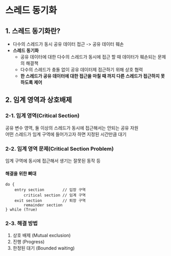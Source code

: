 # 스레드 동기화

## 1. 스레드 동기화란?

- 다수의 스레드가 동시 공유 데이터 접근 -> 공유 데이터 훼손
- **스레드 동기화**
    - 공유 데이터에 대한 다수의 스레드가 동시에 접근 할 때 데이터가 훼손되는 문제의 해결책
    - 다수의 스레드가 충돌 없이 공유 데이터제 접근하기 위해 상호 협력
    - **한 스레드가 공유 데이터에 대한 접근을 마칠 때 까지 다른 스레드가 접근하지 못하도록 제어**
    
## 2. 임계 영역과 상호배제

### 2-1. 임계 영역(Critical Section)

공유 변수 영역, 둘 이상의 스레드가 동시에 접근해서는 안되는 공유 자원    
어떤 스레드가 임계 구역에 들어가고자 하면 지정된 시간만큼 대기

### 2-2. 임계 영역 문제(Critical Section Problem)

임계 구역에 동시에 접근해서 생기는 잘못된 동작 등

#### 해결을 위한 뼈대
```
do {
    entry section        // 입장 구역
        critical section // 임계 구역
    exit section         // 퇴장 구역
        remainder section
} while (True)
```

### 2-3. 해결 방법

1. 상호 배제 (Mutual exclusion)
2. 진행 (Progress)
3. 한정된 대기 (Bounded waiting)